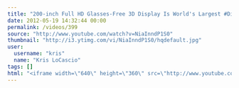 ```yaml
---
title: "200-inch Full HD Glasses-Free 3D Display Is World's Largest #DigInfo"
date: 2012-05-19 14:32:44 00:00
permalink: /videos/399
source: "http://www.youtube.com/watch?v=NiaInndP1S0"
thumbnail: "http://i3.ytimg.com/vi/NiaInndP1S0/hqdefault.jpg"
user:
  username: "kris"
  name: "Kris LoCascio"
tags: []
html: "<iframe width=\"640\" height=\"360\" src=\"http://www.youtube.com/embed/NiaInndP1S0?wmode=transparent&fs=1&feature=oembed\" frameborder=\"0\" allowfullscreen></iframe>"
---
```


